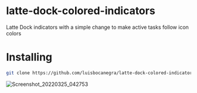 # latte-dock-colored-indicators
Latte Dock indicators with a simple change to make active tasks follow icon colors
# Installing
```sh
git clone https://github.com/luisbocanegra/latte-dock-colored-indicators ~/.local/share/latte/indicators/org.kde.latte.colorindicator
```
![Screenshot_20220325_042753](https://user-images.githubusercontent.com/15076387/160103794-ad2722f6-1094-4313-9135-deb696ca2323.png)
